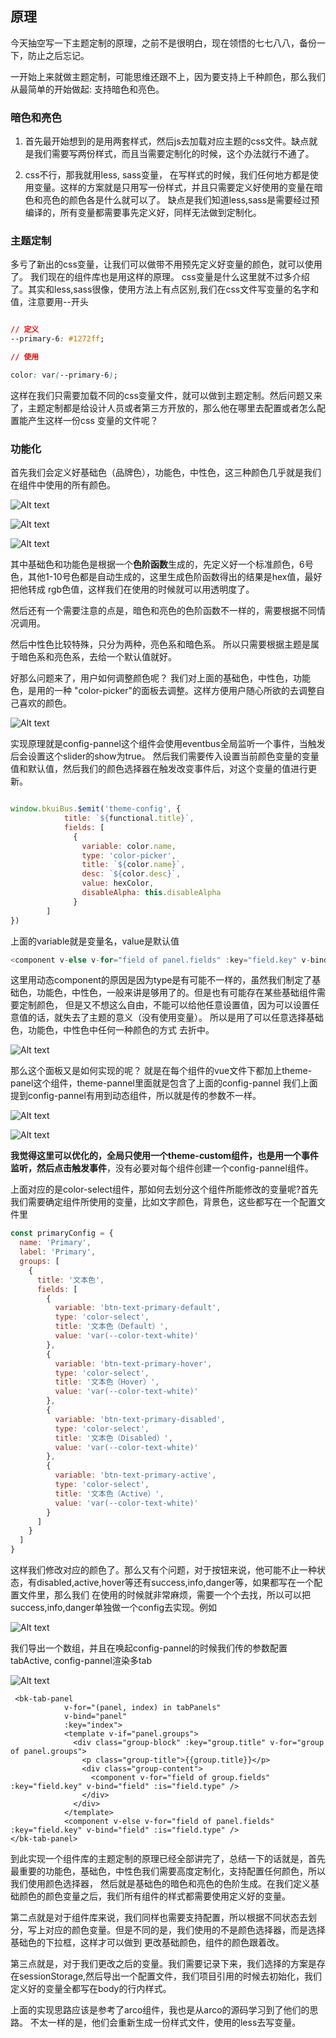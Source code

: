 ## 原理 
今天抽空写一下主题定制的原理，之前不是很明白，现在领悟的七七八八，备份一下，防止之后忘记。

一开始上来就做主题定制，可能思维还跟不上，因为要支持上千种颜色，那么我们从最简单的开始做起: 支持暗色和亮色。

### 暗色和亮色

1. 首先最开始想到的是用两套样式，然后js去加载对应主题的css文件。缺点就是我们需要写两份样式，而且当需要定制化的时候，这个办法就行不通了。

2. css不行，那我就用less, sass变量， 在写样式的时候，我们任何地方都是使用变量。这样的方案就是只用写一份样式，并且只需要定义好使用的变量在暗色和亮色的颜色各是什么就可以了。
缺点是我们知道less,sass是需要经过预编译的，所有变量都需要事先定义好，同样无法做到定制化。


### 主题定制

多亏了新出的css变量，让我们可以做带不用预先定义好变量的颜色，就可以使用了。 我们现在的组件库也是用这样的原理。
css变量是什么这里就不过多介绍了。其实和less,sass很像，使用方法上有点区别,我们在css文件写变量的名字和值，注意要用--开头

```CSS

// 定义
--primary-6: #1272ff;

// 使用

color: var(--primary-6);


```

这样在我们只需要加载不同的css变量文件，就可以做到主题定制。然后问题又来了，主题定制都是给设计人员或者第三方开放的，那么他在哪里去配置或者怎么配置能产生这样一份css
变量的文件呢？

### 功能化

首先我们会定义好基础色（品牌色），功能色，中性色，这三种颜色几乎就是我们在组件中使用的所有颜色。

![Alt text](image.png)

![Alt text](image-1.png)

![Alt text](image-2.png)


其中基础色和功能色是根据一个**色阶函数**生成的，先定义好一个标准颜色，6号色，其他1-10号色都是自动生成的，这里生成色阶函数得出的结果是hex值，最好把他转成
rgb色值，这样我们在使用的时候就可以用透明度了。

然后还有一个需要注意的点是，暗色和亮色的色阶函数不一样的，需要根据不同情况调用。

然后中性色比较特殊，只分为两种，亮色系和暗色系。 所以只需要根据主题是属于暗色系和亮色系，去给一个默认值就好。


好那么问题来了，用户如何调整颜色呢？ 我们对上面的基础色，中性色，功能色，是用的一种 "color-picker"的面板去调整。这样方便用户随心所欲的去调整自己喜欢的颜色。

![Alt text](image-3.png)

实现原理就是config-pannel这个组件会使用eventbus全局监听一个事件，当触发后会设置这个slider的show为true。
然后我们需要传入设置当前颜色变量的变量值和默认值，然后我们的颜色选择器在触发改变事件后，对这个变量的值进行更新。

```javascript

window.bkuiBus.$emit('theme-config', {
            title: `${functional.title}`,
            fields: [
              {
                variable: color.name,
                type: 'color-picker',
                title: `${color.name}`,
                desc: `${color.desc}`,
                value: hexColor,
                disableAlpha: this.disableAlpha
              }
        ]
})

```

上面的variable就是变量名，value是默认值

```javascript
<component v-else v-for="field of panel.fields" :key="field.key" v-bind="field" :is="field.type" />
```

这里用动态component的原因是因为type是有可能不一样的，虽然我们制定了基础色，功能色，中性色，一般来讲是够用了的。但是也有可能存在某些基础组件需要定制颜色，
但是又不想这么自由，不能可以给他任意设置值，因为可以设置任意值的话，就失去了主题的意义（没有使用变量）。 所以是用了可以任意选择基础色，功能色，中性色中任何一种颜色的方式
去折中。

![Alt text](image-4.png)

那么这个面板又是如何实现的呢？ 就是在每个组件的vue文件下都加上theme-panel这个组件，theme-pannel里面就是包含了上面的config-pannel
我们上面提到config-pannel有用到动态组件，所以就是传的参数不一样。

![Alt text](image-6.png)

![Alt text](image-5.png)

**我觉得这里可以优化的，全局只使用一个theme-custom组件，也是用一个事件监听，然后点击触发事件**，没有必要对每个组件创建一个config-pannel组件。

上面对应的是color-select组件，那如何去划分这个组件所能修改的变量呢?首先我们需要确定组件所使用的变量，比如文字颜色，背景色，这些都写在一个配置文件里


```javascript
const primaryConfig = {
  name: 'Primary',
  label: 'Primary',
  groups: [
    {
      title: '文本色',
      fields: [
        {
          variable: 'btn-text-primary-default',
          type: 'color-select',
          title: '文本色（Default）',
          value: 'var(--color-text-white)'
        },
        {
          variable: 'btn-text-primary-hover',
          type: 'color-select',
          title: '文本色（Hover）',
          value: 'var(--color-text-white)'
        },
        {
          variable: 'btn-text-primary-disabled',
          type: 'color-select',
          title: '文本色（Disabled）',
          value: 'var(--color-text-white)'
        },
        {
          variable: 'btn-text-primary-active',
          type: 'color-select',
          title: '文本色（Active）',
          value: 'var(--color-text-white)'
        }
      ]
    }
  ]
}
```

这样我们修改对应的颜色了。那么又有个问题，对于按钮来说，他可能不止一种状态，有disabled,active,hover等还有success,info,danger等，如果都写在一个配置文件里，那么我们
在使用的时候就非常麻烦，需要一个个去找，所以可以把success,info,danger单独做一个config去实现。例如

![Alt text](image-7.png)

我们导出一个数组，并且在唤起config-pannel的时候我们传的参数配置tabActive, config-pannel渲染多tab

![Alt text](image-8.png)


```vue
 <bk-tab-panel
            v-for="(panel, index) in tabPanels"
            v-bind="panel"
            :key="index">
            <template v-if="panel.groups">
              <div class="group-block" :key="group.title" v-for="group of panel.groups">
                <p class="group-title">{{group.title}}</p>
                <div class="group-content">
                  <component v-for="field of group.fields" :key="field.key" v-bind="field" :is="field.type" />
                </div>
              </div>
            </template>
            <component v-else v-for="field of panel.fields" :key="field.key" v-bind="field" :is="field.type" />
</bk-tab-panel>
```


到此实现一个组件库的主题定制的原理已经全部讲完了，总结一下的话就是，首先最重要的功能色，基础色，中性色我们需要高度定制化，支持配置任何颜色，所以我们使用颜色选择器，
然后就是基础色的暗色和亮色的色阶生成。在我们定义基础颜色的颜色变量之后，我们所有组件的样式都需要使用定义好的变量。

第二点就是对于组件库来说，我们同样也需要支持配置，所以根据不同状态去划分，写上对应的颜色变量。但是不同的是，我们使用的不是颜色选择器，而是选择基础色的下拉框，这样才可以做到
更改基础颜色，组件的颜色跟着改。

第三点就是，对于我们更改之后的变量。我们需要记录下来，我们选择的方案是存在sessionStorage,然后导出一个配置文件，我们项目引用的时候去初始化，我们定义好的变量全都写在body的行内样式。


上面的实现思路应该是参考了arco组件，我也是从arco的源码学习到了他们的思路。 不太一样的是，他们会重新生成一份样式文件，使用的less去写变量。